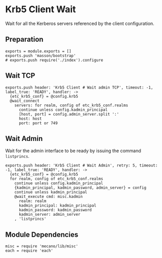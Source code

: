 
# Krb5 Client Wait

Wait for all the Kerberos servers referenced by the client configuration.

## Preparation

    exports = module.exports = []
    exports.push 'masson/bootstrap'
    # exports.push require('./index').configure

## Wait TCP

    exports.push header: 'Krb5 Client # Wait admin TCP', timeout: -1, label_true: 'READY', handler: ->
      {etc_krb5_conf} = @config.krb5
      @wait_connect
        servers: for realm, config of etc_krb5_conf.realms
          continue unless config.kadmin_principal
          [host, port] = config.admin_server.split ':'
          host: host
          port: port or 749

## Wait Admin

Wait for the admin interface to be ready by issuing the command `listprincs`.

    exports.push header: 'Krb5 Client # Wait Admin', retry: 5, timeout: -1, label_true: 'READY', handler: ->
      {etc_krb5_conf} = @config.krb5
      for realm, config of etc_krb5_conf.realms
        continue unless config.kadmin_principal
        {kadmin_principal, kadmin_password, admin_server} = config
        continue unless kadmin_principal
        @wait_execute cmd: misc.kadmin
          realm: realm
          kadmin_principal: kadmin_principal
          kadmin_password: kadmin_password
          kadmin_server: admin_server
        , 'listprincs'

## Module Dependencies

    misc = require 'mecano/lib/misc'
    each = require 'each'
